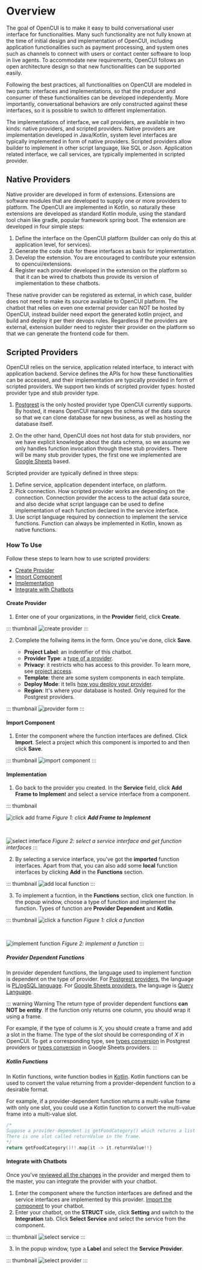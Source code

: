 # Overview

The goal of OpenCUI is to make it easy to build conversational user interface for functionalities. Many such functionality are not fully known at the time of initial design and implementation of OpenCUI, including application functionalities such as payment processing, and system ones such as channels to connect with users or contact center software to loop in live agents. To accommodate new requirements, OpenCUI follows an open architecture design so that new functionalities can be supported easily. 

Following the best practices, all functionalities on OpenCUI are modeled in two parts: interfaces and implementations, so that the producer and consumer of these functionalities can be developed independently. More importantly, conversational behaviors are only constructed against these interfaces, so it is possible to switch to different implementation.

The implementations of interface, we call providers, are available in two kinds: native providers, and scripted providers. Native providers are implementation developed in Java/Kotlin, system level interfaces are typically implemented in form of native providers. Scripted providers allow builder to implement in other script language, like SQL or Json. Application related interface, we call services, are typically implemented in scripted provider.  


## Native Providers
Native provider are developed in form of extensions. Extensions are software modules that are developed to supply one or more providers to platform. The OpenCUI are implemented in Kotlin, so naturally these extensions are developed as standard Kotlin module, using the standard tool chain like gradle, popular framework spring boot. The extension are developed in four simple steps:
1. Define the interface on the OpenCUI platform (builder can only do this at application level, for services). 
2. Generate the code stub for these interfaces as basis for implementation.
3. Develop the extension. You are encouraged to contribute your extension to opencui/extensions.
4. Register each provider developed in the extension on the platform so that it can be wired to chatbots thus provide its version of implementation to these chatbots.

These native provider can be registered as external, in which case, builder does not need to make its source available to OpenCUI platform. The chatbot that relies on even one external provider can NOT be hosted by OpenCUI, instead builder need export the generated kotlin project, and build and deploy it per their devops rules. Regardless if the providers are external, extension builder need to register their provider on the platform so that we can generate the frontend code for them. 

## Scripted Providers
OpenCUI relies on the service, application related interface, to interact with application backend. Service defines the APIs for how these functionalities can be accessed, and their implementation are typically provided in form of scripted providers. We support two kinds of scripted provider types: hosted provider type and stub provider type.

1. [Postgrest](./postgrest.md) is the only hosted provider type OpenCUI currently supports. By hosted, it means OpenCUI manages the schema of the data source so that we can clone database for new business, as well as hosting the database itself. 

2. On the other hand, OpenCUI does not host data for stub providers, nor we have explicit knowledge about the data schema, so we assume we only handles function invocation through these stub providers. There will be many stub provider types, the first one we implemented are [Google Sheets](./googlesheets.md) based.  


Scripted provider are typically defined in three steps:
1. Define service, application dependent interface, on platform.
2. Pick connection. How scripted provider works are depending on the connection. Connection provider the access to the actual data source, and also decide what script language can be used to define implementation of each function declared in the service interface.
3. Use script language required by connection to implement the service functions. Function can always be implemented in Kotlin, known as native functions.

### How To Use
Follow these steps to learn how to use scripted providers:
- [Create Provider](#create-provider)
- [Import Component](#import-component)
- [Implementation](#implementation)
- [Integrate with Chatbots](#integrate-with-chatbots)
#### Create Provider
1. Enter one of your organizations, in the **Provider** field, click **Create**.

::: thumbnail
![create provider](/images/provider/overview/create-provider.png)
:::

2. Complete the follwing items in the form. Once you've done, click **Save**.
 
   - **Project Label**: an indentifier of this chatbot.
   - **Provider Type**:  a [type of a provider]((../../guide/glossary.md#provider)).
   - **Privacy**: it restricts who has access to this provider. To learn more, see [project access](../../reference/platform#project-access).
   - **Template**: there are some system components in each template.
   - **Deploy Mode**: it tells [how you deploy your provider](../../guide/glossary.md#deploy-mode). 
   - **Region**: It's where your database is hosted. Only required for the Postgrest providers.

::: thumbnail
![provider form](/images/provider/overview/provider-form.png)
:::

#### Import Component
1. Enter the component where the function interfaces are defined. Click **Import**. Select a project which this component is imported to and then click **Save**.

::: thumbnail
![import component](/images/provider/overview/import-component.png)
:::

#### Implementation

1. Go back to the provider you created. In the **Service** field, click **Add Frame to Implemen**t and select a service interface from a component.

::: thumbnail

![click add frame](/images/provider/overview/click-add-frame.png)
*Figure 1: click **Add Frame to Implement***

<br>

![select interface](/images/provider/overview/select-interface.png)
*Figure 2: select a service interface and get function interfaces*
:::

2. By selecting a service interface, you've got the **imported** function interfaces. Apart from that, you can also add some **local** function interfaces by clicking **Add** in the **Functions** section.

::: thumbnail
![add local function](/images/provider/overview/add-local-function.png)
:::

3. To implement a fucntion, in the **Functions** section, click one function. In the popup window, choose a type of function and implement the function. Types of function are **Provider Dependent** and **Kotlin**.

::: thumbnail
![click a function](/images/provider/overview/click-function.png)
*Figure 1: click a function*

<br>

![implement function](/images/provider/overview/implement-function.png)
*Figure 2: implement a function*
:::

##### Provider Dependent Functions
In provider dependent functions, the language used to implement function is dependent on the type of provider. For [Postgrest providers](./postgrest.md), the language is [PL/pgSQL language](https://www.postgresql.org/docs/current/plpgsql.html). For [Google Sheets providers](./googlesheets.md), the language is [Query Language](https://developers.google.com/chart/interactive/docs/querylanguage). 

::: warning Warning 
The return type of provider dependent functions **can NOT be entity**. If the function only returns one column, you should wrap it using a frame.

For example, if the type of column is _X_, you should create a frame and add a slot in the frame. The type of the slot should be corresponding of _X_ in OpenCUI. To get a corresponding type, see [types conversion](./postgrest.md#types-conversion) in Postgrest providers or [types conversion](./googlesheets.md#types-conversion) in Google Sheets providers.
:::
##### Kotlin Functions
In Kotlin functions, write function bodies in [Kotlin](https://kotlinlang.org/docs/functions.html). Kotlin functions can be used to convert the value returning from a provider-dependent function to a desirable format. 

For example, if a provider-dependent function returns a multi-value frame with only one slot, you could use a Kotlin function to convert the multi-value frame into a multi-value slot.
``` kotlin
/* 
Suppose a provider-dependent is getFoodCategory() which returns a list of frame. 
There is one slot called returnValue in the frame. 
*/
return getFoodCategory()!!.map{it -> it.returnValue!!} 
```

#### Integrate with Chatbots
Once you've [reviewed all the changes](../../reference/platform/versioncontrol.md#review-changes) in the provider and merged them to the master, you can integrate the provider with your chatbot.

1. Enter the component where the function interfaces are defined and the service interfaces are implemented by this provider. [Import the component](#import-component) to your chatbot.
2. Enter your chatbot, on the **STRUCT** side, click **Setting** and switch to the **Integration** tab. Click **Select Service** and select the service from the component.

::: thumbnail
![select service](/images/provider/overview/select-service.png)
:::

3. In the popup window, type a **Label** and select the **Service Provider**.

::: thumbnail
![select provider](/images/provider/overview/select-provider.png)
:::